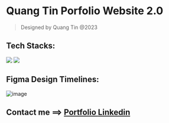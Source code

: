 # Quang Tin Porfolio Website 2.0 
> Designed by Quang Tin @2023


## Tech Stacks: 
<img src="https://img.shields.io/badge/Next-black?style=for-the-badge&logo=next.js&logoColor=white"> <img src="https://img.shields.io/badge/tailwindcss-%2338B2AC.svg?style=for-the-badge&logo=tailwind-css&logoColor=white">

## Figma Design Timelines:

![image](https://quangtin-portfolio.vercel.app/_next/image?url=%2F_next%2Fstatic%2Fmedia%2Fportfolio.b0dd6451.jpg&w=1920&q=75) &ensp; &ensp; 


## Contact me ==> <a href="https://quangtin-portfolio.vercel.app/">Portfolio <a href="https://www.linkedin.com/in/nguyen-le-quang-tin-947033248/">Linkedin
